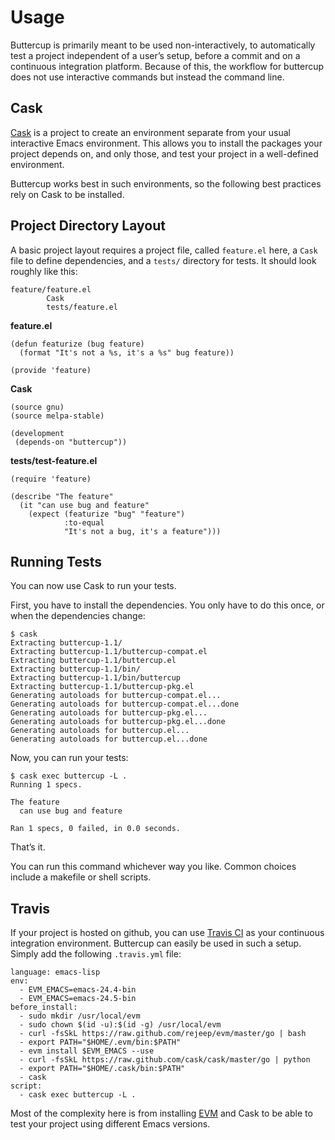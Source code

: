# Usage

Buttercup is primarily meant to be used non-interactively, to
automatically test a project independent of a user’s setup, before a
commit and on a continuous integration platform. Because of this, the
workflow for buttercup does not use interactive commands but instead
the command line.

## Cask

[Cask](https://github.com/cask/cask) is a project to create an
environment separate from your usual interactive Emacs environment.
This allows you to install the packages your project depends on, and
only those, and test your project in a well-defined environment.

Buttercup works best in such environments, so the following best
practices rely on Cask to be installed.

## Project Directory Layout

A basic project layout requires a project file, called `feature.el`
here, a `Cask` file to define dependencies, and a `tests/` directory
for tests. It should look roughly like this:

```
feature/feature.el
        Cask
        tests/feature.el
```

**feature.el**

```Lisp
(defun featurize (bug feature)
  (format "It's not a %s, it's a %s" bug feature))

(provide 'feature)
```

**Cask**

```
(source gnu)
(source melpa-stable)

(development
 (depends-on "buttercup"))
```

**tests/test-feature.el**

```Lisp
(require 'feature)

(describe "The feature"
  (it "can use bug and feature"
    (expect (featurize "bug" "feature")
            :to-equal
            "It's not a bug, it's a feature")))
```

## Running Tests

You can now use Cask to run your tests.

First, you have to install the dependencies. You only have to do this
once, or when the dependencies change:

```
$ cask
Extracting buttercup-1.1/
Extracting buttercup-1.1/buttercup-compat.el
Extracting buttercup-1.1/buttercup.el
Extracting buttercup-1.1/bin/
Extracting buttercup-1.1/bin/buttercup
Extracting buttercup-1.1/buttercup-pkg.el
Generating autoloads for buttercup-compat.el...
Generating autoloads for buttercup-compat.el...done
Generating autoloads for buttercup-pkg.el...
Generating autoloads for buttercup-pkg.el...done
Generating autoloads for buttercup.el...
Generating autoloads for buttercup.el...done
```

Now, you can run your tests:

```
$ cask exec buttercup -L .
Running 1 specs.

The feature
  can use bug and feature

Ran 1 specs, 0 failed, in 0.0 seconds.
```

That’s it.

You can run this command whichever way you like. Common choices
include a makefile or shell scripts.

## Travis

If your project is hosted on github, you can use
[Travis CI](https://travis-ci.org/) as your continuous integration
environment. Buttercup can easily be used in such a setup. Simply add
the following `.travis.yml` file:

```
language: emacs-lisp
env:
  - EVM_EMACS=emacs-24.4-bin
  - EVM_EMACS=emacs-24.5-bin
before_install:
  - sudo mkdir /usr/local/evm
  - sudo chown $(id -u):$(id -g) /usr/local/evm
  - curl -fsSkL https://raw.github.com/rejeep/evm/master/go | bash
  - export PATH="$HOME/.evm/bin:$PATH"
  - evm install $EVM_EMACS --use
  - curl -fsSkL https://raw.github.com/cask/cask/master/go | python
  - export PATH="$HOME/.cask/bin:$PATH"
  - cask
script:
  - cask exec buttercup -L .
```

Most of the complexity here is from installing
[EVM](https://github.com/rejeep/evm) and Cask to be able to test your
project using different Emacs versions.
